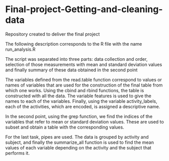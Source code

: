 # Final-project-Getting-and-cleaning-data
Repository created to deliver the final project

The following description corresponds to the R file with the name run_analysis.R

The script was separated into three parts: data collection and order, selection 
of those measurements with mean and standard deviation values and finally summary 
of these data obtained in the second point

The variables defined from the read.table function correspond to values or 
names of variables that are used for the construction of the final table from 
which one works. Using the cbind and rbind functions, the table is constructed 
with all the data. The variable features is used to give the names to each of 
the variables. Finally, using the variable activity_labels, each of the 
activities, which are encoded, is assigned a descriptive name.

In the second point, using the grep function, we find the indices of the 
variables that refer to mean or standard deviation values. These are used to 
subset and obtain a table with the corresponding values.

For the last task, pipes are used. The data is grouped by activity and subject,
and finally the summarize_all function is used to find the mean values of each 
variable depending on the activity and the subject that performs it.
